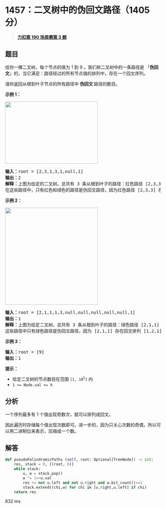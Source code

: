 # 1457：二叉树中的伪回文路径（1405 分）


> <u>**[力扣第 190 场周赛第 3 题](https://leetcode.cn/problems/pseudo-palindromic-paths-in-a-binary-tree/)**</u>

## 题目

<p>给你一棵二叉树，每个节点的值为 1 到 9 。我们称二叉树中的一条路径是 「<strong>伪回文</strong>」的，当它满足：路径经过的所有节点值的排列中，存在一个回文序列。</p>

<p>请你返回从根到叶子节点的所有路径中 <strong>伪回文 </strong>路径的数目。</p>



<p><strong>示例 1：</strong></p>

<p><img alt="" src="https://assets.leetcode-cn.com/aliyun-lc-upload/uploads/2020/05/23/palindromic_paths_1.png" style="height: 201px; width: 300px;" /></p>

<pre>
<strong>输入：</strong>root = [2,3,1,3,1,null,1]
<strong>输出：</strong>2
<strong>解释：</strong>上图为给定的二叉树。总共有 3 条从根到叶子的路径：红色路径 [2,3,3] ，绿色路径 [2,1,1] 和路径 [2,3,1] 。
在这些路径中，只有红色和绿色的路径是伪回文路径，因为红色路径 [2,3,3] 存在回文排列 [3,2,3] ，绿色路径 [2,1,1] 存在回文排列 [1,2,1] 。
</pre>

<p><strong>示例 2：</strong></p>

<p><strong><img alt="" src="https://assets.leetcode-cn.com/aliyun-lc-upload/uploads/2020/05/23/palindromic_paths_2.png" style="height: 314px; width: 300px;" /></strong></p>

<pre>
<strong>输入：</strong>root = [2,1,1,1,3,null,null,null,null,null,1]
<strong>输出：</strong>1
<strong>解释：</strong>上图为给定二叉树。总共有 3 条从根到叶子的路径：绿色路径 [2,1,1] ，路径 [2,1,3,1] 和路径 [2,1] 。
这些路径中只有绿色路径是伪回文路径，因为 [2,1,1] 存在回文排列 [1,2,1] 。
</pre>

<p><strong>示例 3：</strong></p>

<pre>
<strong>输入：</strong>root = [9]
<strong>输出：</strong>1
</pre>



<p><strong>提示：</strong></p>

<ul>
<li>给定二叉树的节点数目在范围 <code>[1, 10<sup>5</sup>]</code> 内</li>
<li><code>1 &lt;= Node.val &lt;= 9</code></li>
</ul>




## 分析

一个序列最多有 1 个值出现奇数次，就可以排列成回文。

因此遍历时存储每个值出现次数即可。进一步的，因为只关心次数的奇偶，所以可以用二进制位来表示，压缩成一个数。

## 解答


```python
def pseudoPalindromicPaths (self, root: Optional[TreeNode]) -> int:
	res, stack = 0, [(root, 0)]
	while stack:
		u, w = stack.pop()
		w ^= 1<<u.val
		res += not u.left and not u.right and w.bit_count()<=1
		stack.extend((chi,w) for chi in [u.right,u.left] if chi)
	return res
```
832 ms
